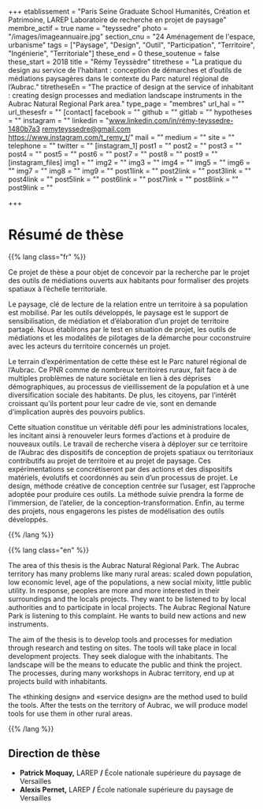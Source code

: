 +++
etablissement = "Paris Seine Graduate School Humanités, Création et Patrimoine, LAREP Laboratoire de recherche en projet de paysage"
membre_actif = true
name = "teyssedre"
photo = "/images/imageannuaire.jpg"
section_cnu = "24 Aménagement de l'espace, urbanisme"
tags = ["Paysage", "Design", "Outil", "Participation", "Territoire", "Ingénierie", "Territoriale"]
these_end = 0
these_soutenue = false
these_start = 2018
title = "Rémy Teyssèdre"
titrethese = "La pratique du design au service de l’habitant : conception de démarches et d’outils de médiations paysagères dans le contexte du Parc naturel régional de l’Aubrac."
titretheseEn = "The practice of design at the service of inhabitant : creating design processes and mediation landscape instruments in the Aubrac Natural Regional Park area."
type_page = "membres"
url_hal = ""
url_thesesfr = ""
[contact]
facebook = ""
github = ""
gitlab = ""
hypotheses = ""
instagram = ""
linkedin = "www.linkedin.com/in/rémy-teyssedre-1480b7a3 remyteyssedre@gmail.com https://www.instagram.com/t_remy_t/"
mail = ""
medium = ""
site = ""
telephone = ""
twitter = ""
[instagram_1]
post1 = ""
post2 = ""
post3 = ""
post4 = ""
post5 = ""
post6 = ""
post7 = ""
post8 = ""
post9 = ""
[instagram_files]
img1 = ""
img2 = ""
img3 = ""
img4 = ""
img5 = ""
img6 = ""
img7 = ""
img8 = ""
img9 = ""
post1link = ""
post2link = ""
post3link = ""
post4link = ""
post5link = ""
post6link = ""
post7link = ""
post8link = ""
post9link = ""

+++

<!-- Supprimer les parties non remplies (supprimer les blocks de lang s'il n'y a pas deux langues). Tu es libre d'ajouter ce que tu veux à cette partie -->

# Résumé de thèse

{{% lang class="fr" %}}

Ce projet de thèse a pour objet de concevoir par la recherche par le projet des outils de médiations ouverts aux habitants pour formaliser des projets spatiaux à l’échelle territoriale.

Le paysage, clé de lecture de la relation entre un territoire à sa population est mobilisé. Par les outils développés, le paysage est le support de sensibilisation, de médiation et d’élaboration d’un projet de territoire partagé. Nous établirons par le test en situation de projet, les outils de médiations et les modalités de pilotages de la démarche pour coconstruire avec les acteurs du territoire concernés un projet.

Le terrain d’expérimentation de cette thèse est le Parc naturel régional de l’Aubrac. Ce PNR comme de nombreux territoires ruraux, fait face à de multiples problèmes de nature sociétale en lien à des déprises démographiques, au processus de vieillissement de la population et à une diversification sociale des habitants. De plus, les citoyens, par l’intérêt croissant qu’ils portent pour leur cadre de vie, sont en demande d’implication auprès des pouvoirs publics.

Cette situation constitue un véritable défi pour les administrations locales, les incitant ainsi à renouveler leurs formes d’actions et à produire de nouveaux outils. Le travail de recherche visera à déployer sur ce territoire de l’Aubrac des dispositifs de conception de projets spatiaux ou territoriaux contributifs au projet de territoire et au projet de paysage. Ces expérimentations se concrétiseront par des actions et des dispositifs matériels, évolutifs et coordonnés au sein d’un processus de projet. Le design, méthode créative de conception centrée sur l’usager, est l’approche adoptée pour produire ces outils. La méthode suivie prendra la forme de l’immersion, de l’atelier, de la conception-transformation. Enfin, au terme des projets, nous engagerons les pistes de modélisation des outils développés.

{{% /lang %}}

{{% lang class="en" %}}

The area of this thesis is the Aubrac Natural Régional Park. The Aubrac territory has many problems like many rural areas: scaled down population, low economic level, age of the populations, a new social mixity, little public utility. In response, peoples are more and more interested in their surroundings and the locals projects. They want to be listened to by local authorities and to participate in local projects. The Aubrac Regional Nature Park is listening to this complaint. He wants to build new actions and new instruments.

The aim of the thesis is to develop tools and processes for mediation through research and testing on sites. The tools will take place in local development projects. They seek dialogue with the inhabitants. The landscape will be the means to educate the public and think the project. The processes, during many workshops in Aubrac territory, end up at projects build with inhabitants.

The «thinking design» and «service design» are the method used to build the tools. After the tests on the territory of Aubrac, we will produce model tools for use them in other rural areas.

{{% /lang %}}

## Direction de thèse

* **Patrick Moquay,** LAREP **/** École nationale supérieure du paysage de Versailles
* **Alexis Pernet,** LAREP **/** École nationale supérieure du paysage de Versailles